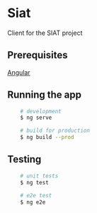 # Siat

Client for the SIAT project

## Prerequisites

[Angular](https://angular.io/guide/setup-local)

## Running the app

```bash
    # development 
    $ ng serve

    # build for production
    $ ng build --prod
```

## Testing

```bash
    # unit tests 
    $ ng test

    # e2e test
    $ ng e2e
```
